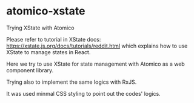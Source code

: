 # atomico-xstate
Trying XState with Atomico

Please refer to tutorial in XState docs: https://xstate.js.org/docs/tutorials/reddit.html which explains how to use XState to manage states in React.

Here we try to use XState for state management with Atomico as a web component library.

Trying also to implement the same logics with RxJS.

It was used minmal CSS styling to point out the codes' logics.